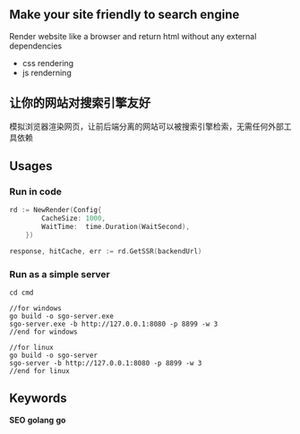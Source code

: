 ## Make your site friendly to search engine
Render website like a browser and return html without any external dependencies
- css rendering
- js renderning
## 让你的网站对搜索引擎友好
模拟浏览器渲染网页，让前后端分离的网站可以被搜索引擎检索，无需任何外部工具依赖

## Usages

### Run in code

```go
rd := NewRender(Config{
		CacheSize: 1000,
		WaitTime:  time.Duration(WaitSecond),
	})

response, hitCache, err := rd.GetSSR(backendUrl)
```

### Run  as a simple server
```command
cd cmd

//for windows
go build -o sgo-server.exe
sgo-server.exe -b http://127.0.0.1:8080 -p 8899 -w 3
//end for windows

//for linux
go build -o sgo-server
sgo-server -b http://127.0.0.1:8080 -p 8899 -w 3
//end for linux
```

## Keywords
**SEO** **golang** **go**
